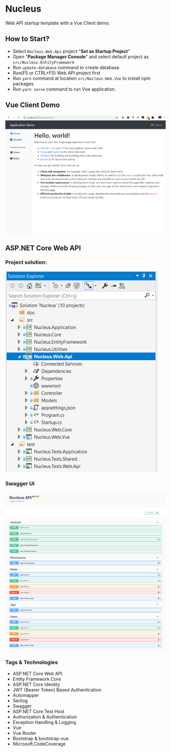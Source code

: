 # Nucleus

Web API startup template with a Vue Client demo.

## How to Start?

- Select `Nucleus.Web.Api` project "**Set as Startup Project**" 
- Open "**Package Manager Console**" and select default project as `src/Nucleus.EntityFramework`
- Run `update-database` command to create database.
- Run(F5 or CTRL+F5) Web API project first 
- Run `yarn` command at location `src/Nucleus.Web.Vue` to install npm packages.
- Run `yarn serve` command to run Vue application.

## Vue Client Demo

<img src="_images/vue-client.png" alt="Vue Client Demo" class="img-thumbnail" />

## ASP.NET Core Web API 

### Project solution:

<img src="_images/project-solution.png" alt="Project Solution" class="img-thumbnail" />

### Swagger UI

<img src="_images/swagger-ui.png" alt="Swagger UI" class="img-thumbnail" />

### Tags & Technologies

- ASP.NET Core Web API
- Entity Framework Core
- ASP.NET Core Identity
- JWT (Bearer Token) Based Authentication
- Automapper
- Serilog
- Swagger
- ASP.NET Core Test Host
- Authorization & Authentication
- Exception Handling & Logging
- Vue
- Vue Router
- Bootstrap & bootstrap-vue
- Microsoft.CodeCoverage
